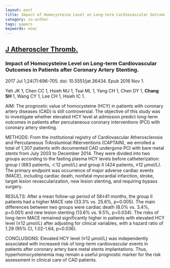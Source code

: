 ```yaml
---
layout: post
title: Impact of Homocysteine Level on Long-term Cardiovascular Outcomes in Patients after Coronary Artery Stenting.
category: co-author
tags: papers
keywords: noac
---
```

## [J Atheroscler Thromb.](https://www.ncbi.nlm.nih.gov/pubmed/27803490?dopt=Abstract)

### Impact of Homocysteine Level on Long-term Cardiovascular Outcomes in Patients after Coronary Artery Stenting.

2017 Jul 1;24(7):696-705. doi: 10.5551/jat.36434. Epub 2016 Nov 1.

Yeh JK   1, Chen CC   1, Hsieh MJ   1, Tsai ML   1, Yang CH   1, Chen DY   1, **Chang SH**   1, Wang CY   1, Lee CH   1, Hsieh IC   1.

AIM:
The prognostic value of homocysteine (HCY) in patients with coronary artery diseases (CAD) is still controversial. The objective of this study was to investigate whether elevated HCY level at admission predict long-term outcomes in patients after percutaneous coronary interventions (PCI) with coronary artery stenting.

METHODS:
From the institutional registry of Cardiovascular Atherosclerosis and Percutaneous TrAnsluminal INterventions (CAPTAIN), we enrolled a total of 1,307 patients with documented CAD undergone PCI with bare metal stents from July 2003 to December 2014. They were divided into two groups according to the fasting plasma HCY levels before catheterization: group Ⅰ (883 patients, ＜12 µmol/L) and group II (424 patients, ≥12 µmol/L). The primary endpoint was occurrence of major adverse cardiac events (MACE), including cardiac death, nonfatal myocardial infarction, stroke, target lesion revascularization, new lesion stenting, and requiring bypass surgery.

RESULTS:
After a mean follow-up period of 58±41 months, the group II patients had a higher MACE rate (33.3% vs. 25.6%, p=0.005). The main differences between two groups were cardiac death (8.0% vs. 3.4%, p=0.001) and new lesion stenting (13.6% vs. 9.5%, p=0.034). The risks of long-term MACE remained significantly higher in patients with elevated HCY level (≥12 µmol/L) after adjusting for clinical variables, with a hazard ratio of 1.29 (95% CI, 1.02-1.64, p=0.036).

CONCLUSIONS:
Elevated HCY level (≥12 µmol/L) was independently associated with increased risk of long-term cardiovascular events in patients after coronary artery bare metal stents implantations. Thus, hyperhomocysteinemia may remain a useful prognostic marker for the risk assessment in clinical care of CAD patients.
